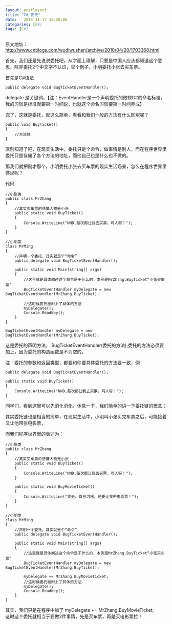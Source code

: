 ```yaml
---
layout: postlayout
title: "C# 委托"
date:   2015-11-17 10:50:00 
categories: [C#]
tags: [C#]
---
```


原文地址： http://www.cnblogs.com/wudiwushen/archive/2010/04/20/1703368.html  

首先，我们还是先说说委托吧，从字面上理解，只要是中国人应该都知道这个意思，除非委托2个中文字不认识，举个例子，小明委托小张去买车票。   

首先是C#语法      

	public delegate void BugTicketEventHandler();   

delegate 是关键词，【注：EventHandler是一个声明委托的微软C#的命名标准，我的习惯是标准就要第一时间说，也就这个命名习惯要第一时间养成】  

完了，这就是委托，就这么简单，看看和我们一般的方法有什么区别呢？   

	public void BuyTicket()  
	{  
		//方法体  
	}   

区别知道了吧，在现实生活中，委托只是个命令，做事情是别人，而在程序世界里委托只是存储了各个方法的地址，而他自己也是什么也不做的。  

那我们就把刚才那个，小明委托小张去买车票的现实生活场景，怎么在程序世界里体现呢？  

代码  

	//小张类  
    public class MrZhang  
    {  
        //其实买车票的悲情人物是小张  
        public static void BuyTicket()  
        {  
            Console.WriteLine("NND,每次都让我去买票，鸡人呀！");  
        }  
    }  
  
    //小明类  
    class MrMing  
    {  
        //声明一个委托，其实就是个“命令”  
        public delegate void BugTicketEventHandler();  

        public static void Main(string[] args)  
        {   
            //这里就是具体阐述这个命令是干什么的，本例是MrZhang.BuyTicket“小张买车票”  
            BugTicketEventHandler myDelegate = new BugTicketEventHandler(MrZhang.BuyTicket);  
  
            //这时候委托被附上了具体的方法  
            myDelegate();  
            Console.ReadKey();  
        }  
    }    

	BugTicketEventHandler myDelegate = new BugTicketEventHandler(MrZhang.BuyTicket);   

这是委托的声明方法， BugTicketEventHandler(委托的方法);委托的方法必须要加上，因为委托的构造函数是不为空的。  

注：委托的参数和返回类型，都要和你要具体委托的方法要一致，例：  

	public delegate void BugTicketEventHandler();  

	public static void BuyTicket()  
	{  
		Console.WriteLine("NND,每次都让我去买票，鸡人呀！");  
	}    

同学们，看到这里可以先消化消化，休息一下，我们简单的讲一下委托链的概念：  

其实委托链也是相当的简单，在现实生活中，小明叫小张买完车票之后，可能接着又让他带张电影票，  

而我们程序世界里的表述为：    

	//小张类
    public class MrZhang
    {
        //其实买车票的悲情人物是小张
        public static void BuyTicket()
        {
            Console.WriteLine("NND,每次都让我去买票，鸡人呀！");
        }

        public static void BuyMovieTicket()
        {
            Console.WriteLine("我去，自己泡妞，还要让我带电影票！");
        }
    }

    //小明类
    class MrMing
    {
        //声明一个委托，其实就是个“命令”
        public delegate void BugTicketEventHandler();

        public static void Main(string[] args)
        {
            //这里就是具体阐述这个命令是干什么的，本例是MrZhang.BuyTicket“小张买车票”
            BugTicketEventHandler myDelegate = new BugTicketEventHandler(MrZhang.BuyTicket);

            myDelegate += MrZhang.BuyMovieTicket;
            //这时候委托被附上了具体的方法
            myDelegate();
            Console.ReadKey();
        }
    } 
 
其实，我们只是在程序中加了 myDelegate += MrZhang.BuyMovieTicket;<br/>
这时这个委托就相当于要做2件事情，先是买车票，再是买电影票拉！<br/>